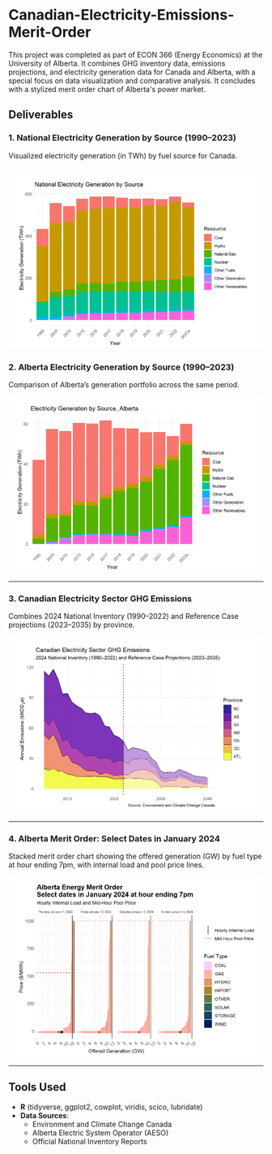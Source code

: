 # Canadian-Electricity-Emissions-Merit-Order

This project was completed as part of ECON 366 (Energy Economics) at the University of Alberta. It combines GHG inventory data, emissions projections, and electricity generation data for Canada and Alberta, with a special focus on data visualization and comparative analysis. It concludes with a stylized merit order chart of Alberta's power market.

## Deliverables

### 1. National Electricity Generation by Source (1990–2023)
Visualized electricity generation (in TWh) by fuel source for Canada.

![National Electricity Generation](images/national_generation_by_source.png)
---

### 2. Alberta Electricity Generation by Source (1990–2023)
Comparison of Alberta’s generation portfolio across the same period.

![Alberta Generation](images/alberta_generation_by_source.png)

---

### 3. Canadian Electricity Sector GHG Emissions
Combines 2024 National Inventory (1990–2022) and Reference Case projections (2023–2035) by province.

![GHG Emissions](images/canadian_electricity_ghg_emissions.png)

---

### 4. Alberta Merit Order: Select Dates in January 2024
Stacked merit order chart showing the offered generation (GW) by fuel type at hour ending 7pm, with internal load and pool price lines.

![Alberta Merit Order](images/ab_merit_order_jan2024.png)

---

## Tools Used

- **R** (tidyverse, ggplot2, cowplot, viridis, scico, lubridate)
- **Data Sources**:
  - Environment and Climate Change Canada
  - Alberta Electric System Operator (AESO)
  - Official National Inventory Reports

